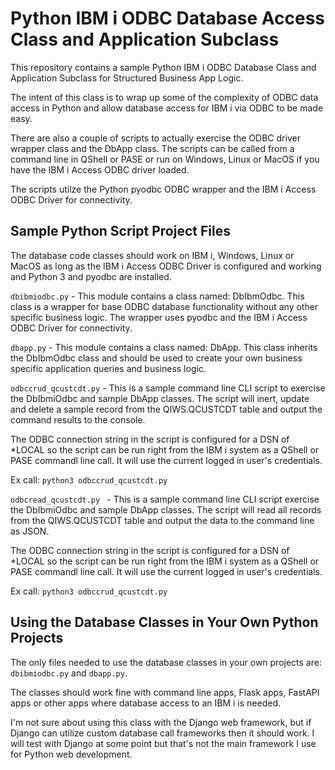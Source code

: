# Python IBM i ODBC Database Access Class and Application Subclass
This repository contains a sample Python IBM i ODBC Database Class and Application Subclass for Structured Business App Logic.  

The intent of this class is to wrap up some of the complexity of ODBC data access in Python and allow database access for IBM i via ODBC to be made easy.    

There are also a couple of scripts to actually exercise the ODBC driver wrapper class and the DbApp class. The scripts can be called from a command line in QShell or PASE or run on Windows, Linux or MacOS if you have the IBM i Access ODBC driver loaded. 

The scripts utilze the Python pyodbc ODBC wrapper and the IBM i Access ODBC Driver for connectivity.   

## Sample Python Script Project Files
The database code classes should work on IBM i, Windows, Linux or MacOS as long as the IBM i Access ODBC Driver is configured and working and Python 3 and pyodbc are installed. 

```dbibmiodbc.py``` - This module contains a class named: DbIbmOdbc. This class is a wrapper for base ODBC database functionality without any other specific business logic. The wrapper uses pyodbc and the IBM i Access ODBC Driver for connectivity. 
  
```dbapp.py``` - This module contains a class named: DbApp. This class inherits the DbIbmOdbc class and  should be used to create your own business specific application queries and business logic. 

```odbccrud_qcustcdt.py``` - This is a sample command line CLI script to exercise the DbIbmiOdbc and sample DbApp classes. The script will inert, update and delete a sample record from the QIWS.QCUSTCDT table and output the command results to the console.   

The ODBC connection string in the script is configured for a DSN of *LOCAL so the script can be run right from the IBM i system as a QShell or PASE commandl line call. It will use the current logged in user's credentials.
 
Ex call: ```python3 odbccrud_qcustcdt.py```

```odbcread_qcustcdt.py ``` - This is a sample command line CLI script  exercise the DbIbmiOdbc and sample DbApp classes. The script will read all records from the QIWS.QCUSTCDT table and output the data to the command line as JSON.    

The ODBC connection string in the script is configured for a DSN of *LOCAL so the script can be run right from the IBM i system as a QShell or PASE commandl line call. It will use the current logged in user's credentials.   

 Ex call: ```python3 odbccrud_qcustcdt.py```

 ## Using the Database Classes in Your Own Python Projects
The only files needed to use the database classes in your own projects are: ```dbibmiodbc.py``` and ```dbapp.py```.

The classes should work fine with command line apps, Flask apps, FastAPI apps or other apps where database access to an IBM i is needed.    

I'm not sure about using this class with the Django web framework, but if Django can utilize custom database call frameworks then it should work. I will test with Django at some point but that's not the main framework I use for Python web development. 


